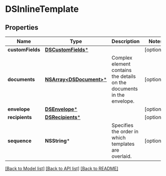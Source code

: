 # DSInlineTemplate

## Properties
Name | Type | Description | Notes
------------ | ------------- | ------------- | -------------
**customFields** | [**DSCustomFields***](DSCustomFields.md) |  | [optional] 
**documents** | [**NSArray&lt;DSDocument&gt;***](DSDocument.md) | Complex element contains the details on the documents in the envelope. | [optional] 
**envelope** | [**DSEnvelope***](DSEnvelope.md) |  | [optional] 
**recipients** | [**DSRecipients***](DSRecipients.md) |  | [optional] 
**sequence** | **NSString*** | Specifies the order in which templates are overlaid. | [optional] 

[[Back to Model list]](../README.md#documentation-for-models) [[Back to API list]](../README.md#documentation-for-api-endpoints) [[Back to README]](../README.md)



